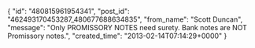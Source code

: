  {
   "id": "480815961954341",
   "post_id": "462493170453287_480677688634835",
   "from_name": "Scott Duncan",
   "message": "Only PROMISSORY NOTES need surety. Bank notes are NOT Promissory notes.",
   "created_time": "2013-02-14T07:14:29+0000"
 }
